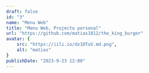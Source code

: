 ```yaml
---
draft: false
id: "3"
name: "Menu Web"
title: "Menu Web, Projecto personal"
url: "https://github.com/matias1812/the_king_burger"
avatar: {
    src: "https://iili.io/dx1DTuV.md.png",
    alt: "matias"
}
publishDate: "2023-9-23 12:00"
---
```

